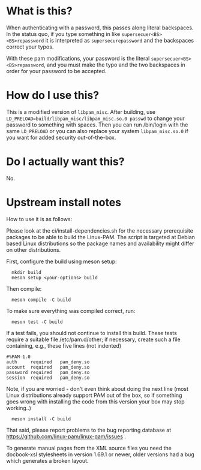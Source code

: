 # What is this?

When authenticating with a password, this passes along literal backspaces. In
the status quo, if you type something in like `supersecuer<BS><BS>repassword`
it is interpreted as `supersecurepassword` and the backspaces correct your typos.

With these pam modifications, your password is the literal
`supersecuer<BS><BS>repassword`, and you must make the typo and the two
backspaces in order for your password to be accepted.

# How do I use this?

This is a modified version of `libpam_misc`. After building, use
`LD_PRELOAD=build/libpam_misc/libpam_misc.so.0 passwd` to change your password
to something with spaces. Then you can run /bin/login with the same `LD_PRELOAD`
or you can also replace your system `libpam_misc.so.0` if you want for added
security out-of-the-box.

# Do I actually want this?

No.


# Upstream install notes

How to use it is as follows:

Please look at the ci/install-dependencies.sh for the necessary
prerequisite packages to be able to build the Linux-PAM. The script
is targeted at Debian based Linux distributions so the package
names and availability might differ on other distributions.

First, configure the build using meson setup:

      mkdir build
      meson setup <your-options> build

Then compile:

      meson compile -C build

To make sure everything was compiled correct, run:

      meson test -C build

If a test fails, you should not continue to install this build.
These tests require a suitable file /etc/pam.d/other; if necessary,
create such a file containing, e.g., these five lines (not indented)

	#%PAM-1.0
	auth	 required	pam_deny.so
	account	 required	pam_deny.so
	password required	pam_deny.so
	session	 required	pam_deny.so


Note, if you are worried - don't even think about doing the next line
(most Linux distributions already support PAM out of the box, so if
something goes wrong with installing the code from this version your
box may stop working..)

      meson install -C build

That said, please report problems to the bug reporting database
at https://github.com/linux-pam/linux-pam/issues .

To generate manual pages from the XML source files you need the
docbook-xsl stylesheets in version 1.69.1 or newer, older versions had
a bug which generates a broken layout.
